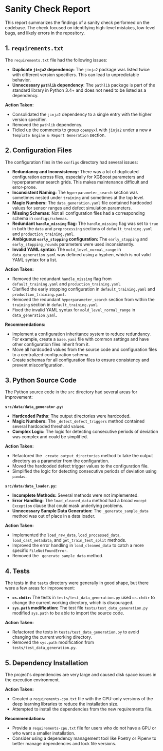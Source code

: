 # Sanity Check Report

This report summarizes the findings of a sanity check performed on the codebase. The check focused on identifying high-level mistakes, low-level bugs, and likely errors in the repository.

## 1. `requirements.txt`

The `requirements.txt` file had the following issues:

*   **Duplicate `jinja2` dependency:** The `jinja2` package was listed twice with different version specifiers. This can lead to unpredictable behavior.
*   **Unnecessary `pathlib` dependency:** The `pathlib` package is part of the standard library in Python 3.4+ and does not need to be listed as a dependency.

**Action Taken:**

*   Consolidated the `jinja2` dependency to a single entry with the higher version specifier.
*   Removed the `pathlib` dependency.
*   Tidied up the comments to group `openpyxl` with `jinja2` under a new `# Template Engine & Report Generation` section.

## 2. Configuration Files

The configuration files in the `configs` directory had several issues:

*   **Redundancy and Inconsistency:** There was a lot of duplicated configuration across files, especially for XGBoost parameters and hyperparameter search grids. This makes maintenance difficult and error-prone.
*   **Inconsistent Naming:** The `hyperparameter_search` section was sometimes nested under `training` and sometimes at the top level.
*   **Magic Numbers:** The `data_generation.yaml` file contained hardcoded values for sensor ranges and defect simulation parameters.
*   **Missing Schemas:** Not all configuration files had a corresponding schema in `configs/schemas`.
*   **Redundant `handle_missing` flag:** The `handle_missing` flag was set to `true` in both the `data` and `preprocessing` sections of `default_training.yaml` and `production_training.yaml`.
*   **Ambiguous `early_stopping` configuration:** The `early_stopping` and `early_stopping_rounds` parameters were used inconsistently.
*   **Invalid YAML syntax:** The `mold_level_normal_range` in `data_generation.yaml` was defined using a hyphen, which is not valid YAML syntax for a list.

**Action Taken:**

*   Removed the redundant `handle_missing` flag from `default_training.yaml` and `production_training.yaml`.
*   Clarified the early stopping configuration in `default_training.yaml` and `production_training.yaml`.
*   Removed the redundant `hyperparameter_search` section from within the `training` section in `default_training.yaml`.
*   Fixed the invalid YAML syntax for `mold_level_normal_range` in `data_generation.yaml`.

**Recommendations:**

*   Implement a configuration inheritance system to reduce redundancy. For example, create a `base.yaml` file with common settings and have other configuration files inherit from it.
*   Move all hardcoded values from the source code and configuration files to a centralized configuration schema.
*   Create schemas for all configuration files to ensure consistency and prevent misconfiguration.

## 3. Python Source Code

The Python source code in the `src` directory had several areas for improvement:

**`src/data/data_generator.py`:**

*   **Hardcoded Paths:** The output directories were hardcoded.
*   **Magic Numbers:** The `_detect_defect_triggers` method contained several hardcoded threshold values.
*   **Complex Logic:** The logic for detecting consecutive periods of deviation was complex and could be simplified.

**Action Taken:**

*   Refactored the `_create_output_directories` method to take the output directory as a parameter from the configuration.
*   Moved the hardcoded defect trigger values to the configuration file.
*   Simplified the logic for detecting consecutive periods of deviation using `pandas`.

**`src/data/data_loader.py`:**

*   **Incomplete Methods:** Several methods were not implemented.
*   **Error Handling:** The `load_cleaned_data` method had a broad `except Exception` clause that could mask underlying problems.
*   **Unnecessary Sample Data Generation:** The `_generate_sample_data` method was out of place in a data loader.

**Action Taken:**

*   Implemented the `load_raw_data`, `load_processed_data`, `load_cast_metadata`, and `get_train_test_split` methods.
*   Improved the error handling in `load_cleaned_data` to catch a more specific `FileNotFoundError`.
*   Removed the `_generate_sample_data` method.

## 4. Tests

The tests in the `tests` directory were generally in good shape, but there were a few areas for improvement:

*   **`os.chdir`:** The tests in `tests/test_data_generation.py` used `os.chdir` to change the current working directory, which is discouraged.
*   **`sys.path` modification:** The test file `tests/test_data_generation.py` modified `sys.path` to be able to import the source code.

**Action Taken:**

*   Refactored the tests in `tests/test_data_generation.py` to avoid changing the current working directory.
*   Removed the `sys.path` modification from `tests/test_data_generation.py`.

## 5. Dependency Installation

The project's dependencies are very large and caused disk space issues in the execution environment.

**Action Taken:**

*   Created a `requirements-cpu.txt` file with the CPU-only versions of the deep learning libraries to reduce the installation size.
*   Attempted to install the dependencies from the new requirements file.

**Recommendations:**

*   Provide a `requirements-cpu.txt` file for users who do not have a GPU or who want a smaller installation.
*   Consider using a dependency management tool like Poetry or Pipenv to better manage dependencies and lock file versions.
